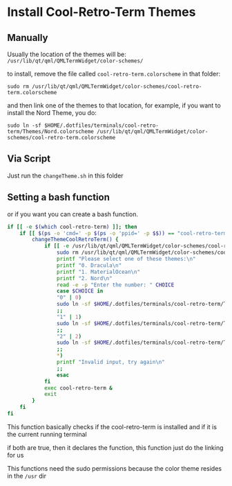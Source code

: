 # Install Cool-Retro-Term Themes

## Manually

Usually the location of the themes will be: `/usr/lib/qt/qml/QMLTermWidget/color-schemes/`

to install, remove the file called `cool-retro-term.colorscheme` in that folder:

`sudo rm /usr/lib/qt/qml/QMLTermWidget/color-schemes/cool-retro-term.colorscheme`

and then link one of the themes to that location, for example, if you want to install the Nord Theme, you do:

`sudo ln -sf $HOME/.dotfiles/terminals/cool-retro-term/Themes/Nord.colorscheme /usr/lib/qt/qml/QMLTermWidget/color-schemes/cool-retro-term.colorscheme`

## Via Script

Just run the `changeTheme.sh` in this folder

## Setting a bash function

or if you want you can create a bash function.

```sh
if [[ -e $(which cool-retro-term) ]]; then
    if [[ $(ps -o 'cmd=' -p $(ps -o 'ppid=' -p $$)) == "cool-retro-term" ]]; then
        changeThemeCoolRetroTerm() {
            if [[ -e /usr/lib/qt/qml/QMLTermWidget/color-schemes/cool-retro-term.colorscheme ]]; then
                sudo rm /usr/lib/qt/qml/QMLTermWidget/color-schemes/cool-retro-term.colorscheme
                printf "Please select one of these themes:\n"
                printf "0. Dracula\n"
                printf "1. MaterialOcean\n"
                printf "2. Nord\n"
                read -e -p "Enter the number: " CHOICE
                case $CHOICE in
                "0" | 0)
                sudo ln -sf $HOME/.dotfiles/terminals/cool-retro-term/Themes/Dracula.colorscheme /usr/lib/qt/qml/QMLTermWidget/color-schemes/cool-retro-term.colorscheme
                ;;
                "1" | 1)
                sudo ln -sf $HOME/.dotfiles/terminals/cool-retro-term/Themes/MaterialThemeOcean.colorscheme /usr/lib/qt/qml/QMLTermWidget/color-schemes/cool-retro-term.colorscheme
                ;;
                "2" | 2)
                sudo ln -sf $HOME/.dotfiles/terminals/cool-retro-term/Themes/Nord.colorscheme /usr/lib/qt/qml/QMLTermWidget/color-schemes/cool-retro-term.colorscheme
                ;;
                *)
                printf "Invalid input, try again\n"
                ;;
                esac
            fi
            exec cool-retro-term &
            exit
        }
    fi
fi
```

This function basically checks if the cool-retro-term is installed and if it is the current running terminal

if both are true, then it declares the function, this function just do the linking for us

This functions need the sudo permissions because the color theme resides in the `/usr` dir
